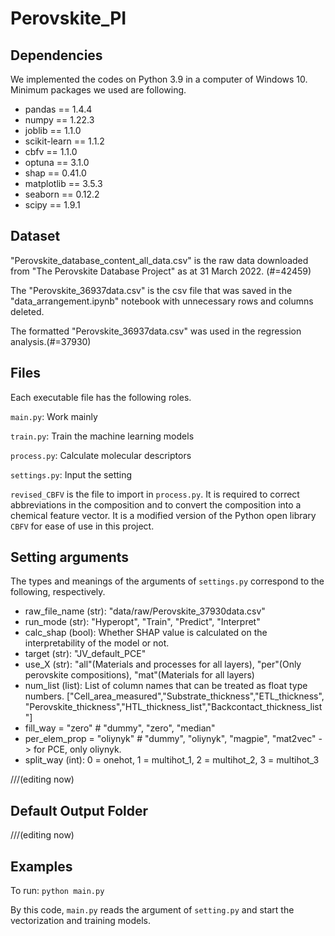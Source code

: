 # Perovskite_PI


## Dependencies
We implemented the codes on Python 3.9 in a computer of Windows 10.
Minimum packages we used are following.
- pandas == 1.4.4
- numpy == 1.22.3
- joblib == 1.1.0
- scikit-learn == 1.1.2
- cbfv == 1.1.0
- optuna == 3.1.0
- shap == 0.41.0
- matplotlib == 3.5.3
- seaborn == 0.12.2
- scipy == 1.9.1


## Dataset
"Perovskite_database_content_all_data.csv" is the raw data downloaded from "The Perovskite Database Project" as at 31 March 2022. (#=42459)

The "Perovskite_36937data.csv" is the csv file that was saved in the "data_arrangement.ipynb" notebook with unnecessary rows and columns deleted.

The formatted "Perovskite_36937data.csv" was used in the regression analysis.(#=37930)

## Files
Each executable file has the following roles.

`main.py`: Work mainly

`train.py`: Train the machine learning models

`process.py`: Calculate molecular descriptors

`settings.py`: Input the setting

`revised_CBFV` is the file to import in `process.py`.
It is required to correct abbreviations in the composition and to convert the composition into a chemical feature vector.
It is a modified version of the Python open library `CBFV` for ease of use in this project.

## Setting arguments
The types and meanings of the arguments of `settings.py` correspond to the following, respectively.

- raw_file_name (str): "data/raw/Perovskite_37930data.csv"
- run_mode (str): "Hyperopt", "Train", "Predict", "Interpret"
- calc_shap (bool): Whether SHAP value is calculated on the interpretability of the model or not.
- target (str): "JV_default_PCE"
- use_X (str): "all"(Materials and processes for all layers), "per"(Only perovskite compositions), "mat"(Materials for all layers)
- num_list (list): List of column names that can be treated as float type numbers. ["Cell_area_measured","Substrate_thickness","ETL_thickness", "Perovskite_thickness","HTL_thickness_list","Backcontact_thickness_list"]
- fill_way = "zero" # "dummy", "zero", "median"
- per_elem_prop = "oliynyk" # "dummy", "oliynyk", "magpie", "mat2vec" -> for PCE, only oliynyk.
- split_way (int): 0 = onehot, 1 = multihot_1, 2 = multihot_2, 3 = multihot_3

///(editing now)


## Default Output Folder

///(editing now)

## Examples
To run:
`python main.py`

By this code, `main.py` reads the argument of `setting.py` and start the vectorization and training models.


